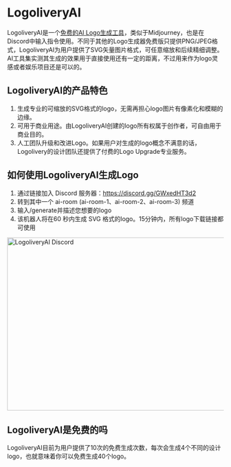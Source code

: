 # LogoliveryAI

LogoliveryAI是一个<a href="https://ai-bot.cn/best-ai-logo-makers/">免费的AI Logo生成工具</a>，类似于Midjourney，也是在Discord中输入指令使用。不同于其他的Logo生成器免费版只提供PNG/JPEG格式，LogoliveryAI为用户提供了SVG矢量图片格式，可任意缩放和后续精细调整。AI工具集实测其生成的效果用于直接使用还有一定的距离，不过用来作为logo灵感或者娱乐项目还是可以的。
<h2>LogoliveryAI的产品特色</h2>
<ol>
 	<li>生成专业的可缩放的SVG格式的logo，无需再担心logo图片有像素化和模糊的边缘。</li>
 	<li>可用于商业用途。由LogoliveryAI创建的logo所有权属于创作者，可自由用于商业目的。</li>
 	<li>人工团队升级和改进Logo。如果用户对生成的logo概念不满意的话，Logolivery的设计团队还提供了付费的Logo Upgrade专业服务。</li>
</ol>
<h2>如何使用LogoliveryAI生成Logo</h2>
<ol>
 	<li>通过链接加入 Discord 服务器：<a class="external" href="https://discord.gg/GWxedHT3d2" target="_blank" rel="noopener">https://discord.gg/GWxedHT3d2</a></li>
 	<li>转到其中一个 ai-room (⁠ai-room-1、⁠ai-room-2、⁠ai-room-3) 频道</li>
 	<li>输入/generate并描述您想要的logo</li>
 	<li>该机器人将在60 秒内生成 SVG 格式的logo。15分钟内，所有logo下载链接都可使用</li>
</ol>
<a class="js" href="https://ai-bot.cn/wp-content/uploads/2023/06/logoliveryai-demo.png" data-fancybox="fancybox" data-caption="LogoliveryAI Discord"><img class="alignnone size-full wp-image-3009 loaded" src="https://ai-bot.cn/wp-content/uploads/2023/06/logoliveryai-demo.png" alt="LogoliveryAI Discord" width="800" height="403" data-src="https://ai-bot.cn/wp-content/uploads/2023/06/logoliveryai-demo.png" data-was-processed="true" /></a>
<h2>LogoliveryAI是免费的吗</h2>
LogoliveryAI目前为用户提供了10次的免费生成次数，每次会生成4个不同的设计logo，也就意味着你可以免费生成40个logo。